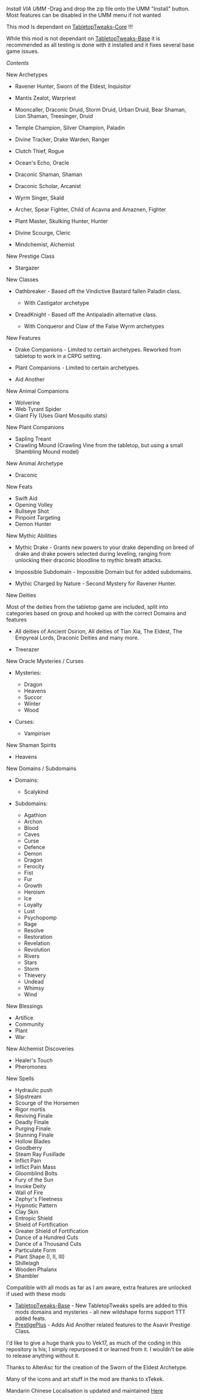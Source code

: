 *Install VIA UMM*
-Drag and drop the zip file onto the UMM "Install" button. Most features can be disabled in the UMM menu if not wanted

This mod Is dependant on [TabletopTweaks-Core](https://github.com/Vek17/TabletopTweaks-Core "TabletopTweaks-Core") !!!

While this mod is not dependant on [TabletopTweaks-Base](https://github.com/Vek17/TabletopTweaks-Base "TabletopTweaks-Base") it is recommended as all testing is done with it installed and it fixes several base game issues.

*Contents*

New Archetypes

- Ravener Hunter, Sworn of the Eldest, Inquisitor

- Mantis Zealot, Warpriest

- Mooncaller, Draconic Druid, Storm Druid, Urban Druid, Bear Shaman, Lion Shaman, Treesinger, Druid

- Temple Champion, Silver Champion, Paladin

- Divine Tracker, Drake Warden, Ranger

- Clutch Thief, Rogue

- Ocean's Echo, Oracle

- Draconic Shaman, Shaman

- Draconic Scholar, Arcanist

- Wyrm Singer, Skald

- Archer, Spear Fighter, Child of Acavna and Amaznen, Fighter

- Plant Master, Skulking Hunter, Hunter

- Divine Scourge, Cleric

- Mindchemist, Alchemist

New Prestige Class

- Stargazer

New Classes

- Oathbreaker - Based off the Vindictive Bastard fallen Paladin class. 
  - With Castigator archetype
  
- DreadKnight - Based off the Antipaladin alternative class.
  - With Conqueror and Claw of the False Wyrm archetypes

New Features

- Drake Companions - Limited to certain archetypes. Reworked from tabletop to work in a CRPG setting.

- Plant Companions - Limited to certain archetypes.

- Aid Another

New Animal Companions

- Wolverine
- Web Tyrant Spider
- Giant Fly (Uses Giant Mosquito stats)

New Plant Companions

- Sapling Treant
- Crawling Mound (Crawling Vine from the tabletop, but using a small Shambling Mound model)

New Animal Archetype

- Draconic

New Feats

- Swift Aid
- Opening Volley
- Bullseye Shot
- Pinpoint Targeting
- Demon Hunter

New Mythic Abilities

- Mythic Drake - Grants new powers to your drake depending on breed of drake and drake powers selected during leveling, ranging from unlocking their draconic
bloodline to mythic breath attacks.

- Impossible Subdomain - Impossible Domain but for added subdomains.
- Mythic Charged by Nature - Second Mystery for Ravener Hunter.

New Deities

Most of the deities from the tabletop game are included, split into categories based on group and hooked up with the correct Domains and features

- All deities of Ancient Osirion, All deities of Tian Xia, The Eldest, The Empyreal Lords, Draconic Deities and many more.

- Treerazer

New Oracle Mysteries / Curses

- Mysteries: 
  - Dragon
  - Heavens
  - Succor
  - Winter
  - Wood

- Curses: 
  - Vampirism


New Shaman Spirits

- Heavens

New Domains / Subdomains

- Domains: 
  - Scalykind

- Subdomains: 
  - Agathion
  - Archon
  - Blood
  - Caves
  - Curse
  - Defence
  - Demon
  - Dragon
  - Ferocity
  - Fist
  - Fur
  - Growth
  - Heroism
  - Ice
  - Loyalty
  - Lust
  - Psychopomp
  - Rage
  - Resolve
  - Restoration
  - Revelation
  - Revolution
  - Rivers
  - Stars
  - Storm
  - Thievery
  - Undead
  - Whimsy
  - Wind

New Blessings
- Artifice
- Community
- Plant
- War

New Alchemist Discoveries

- Healer's Touch
- Pheromones



New Spells

- Hydraulic push
- Slipstream
- Scourge of the Horsemen
- Rigor mortis
- Reviving Finale
- Deadly Finale 
- Purging Finale
- Stunning Finale
- Hollow Blades
- Goodberry
- Steam Ray Fusillade
- Inflict Pain
- Inflict Pain Mass
- Gloomblind Bolts
- Fury of the Sun
- Invoke Deity
- Wall of Fire
- Zephyr's Fleetness
- Hypnotic Pattern
- Clay Skin
- Entropic Shield
- Shield of Fortification
- Greater Shield of Fortification
- Dance of a Hundred Cuts
- Dance of a Thousand Cuts
- Particulate Form
- Plant Shape (I, II, III)
- Shillelagh
- Wooden Phalanx
- Shambler


Compatible with all mods as far as I am aware, extra features are unlocked if used with these mods
- [TabletopTweaks-Base](https://github.com/Vek17/TabletopTweaks-Base "TabletopTweaks-Base") - New TabletopTweaks spells are added to this mods domains and mysteries - all new wildshape forms support TTT added feats.
- [PrestigePlus](https://github.com/YLMstring/PrestigePlus) - Adds Aid Another related features to the Asavir Prestige Class.


I'd like to give a huge thank you to Vek17, as much of the coding in this repository is his; I simply repurposed it or learned from it. I wouldn't be able to release anything without it.

Thanks to AlterAsc for the creation of the Sworn of the Eldest Archetype.

Many of the icons and art stuff in the mod are thanks to xTekek.

Mandarin Chinese Localisation is updated and maintained [Here](https://github.com/nixgnot/WOTR-CONTENTS-MODS-CN "Mandarin Chinese Localisation") 
